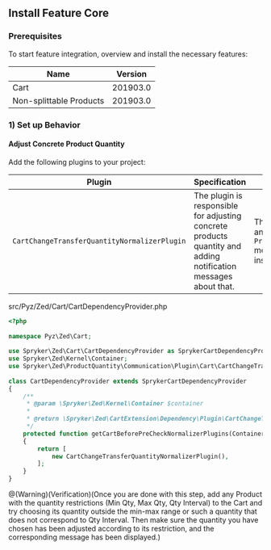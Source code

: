 ## Install Feature Core
### Prerequisites
To start feature integration, overview and install the necessary features:

| Name | Version |
| --- | --- |
| Cart | 201903.0 |
| Non-splittable Products |201903.0  |

### 1) Set up Behavior
#### Adjust Concrete Product Quantity
Add the following plugins to your project:

| Plugin | Specification | Prerequisites | Namespace |
| --- | --- | --- | --- |
| `CartChangeTransferQuantityNormalizerPlugin` | The plugin is responsible for adjusting concrete products quantity and adding notification messages about that. | The `ProductQuantity` and `ProductQuantityStorage` modules should be installed. | `Spryker\Zed\ProductQuantity\Communication\Plugin\Cart` |

src/Pyz/Zed/Cart/CartDependencyProvider.php

```php
<?php
 
namespace Pyz\Zed\Cart;
 
use Spryker\Zed\Cart\CartDependencyProvider as SprykerCartDependencyProvider;
use Spryker\Zed\Kernel\Container;
use Spryker\Zed\ProductQuantity\Communication\Plugin\Cart\CartChangeTransferQuantityNormalizerPlugin;
 
class CartDependencyProvider extends SprykerCartDependencyProvider
{
	/**
	 * @param \Spryker\Zed\Kernel\Container $container
	 *
	 * @return \Spryker\Zed\CartExtension\Dependency\Plugin\CartChangeTransferNormalizerPluginInterface[]
	 */
	protected function getCartBeforePreCheckNormalizerPlugins(Container $container): array
	{
		return [
			new CartChangeTransferQuantityNormalizerPlugin(),
		];
	}
}
```

@(Warning)(Verification)(Once you are done with this step, add any Product with the quantity restrictions (Min Qty, Max Qty, Qty Interval) to the Cart and try choosing its quantity outside the min-max range or such a quantity that does not correspond to Qty Interval. Then make sure the quantity you have chosen has been adjusted according to its restriction, and the corresponding message has been displayed.)